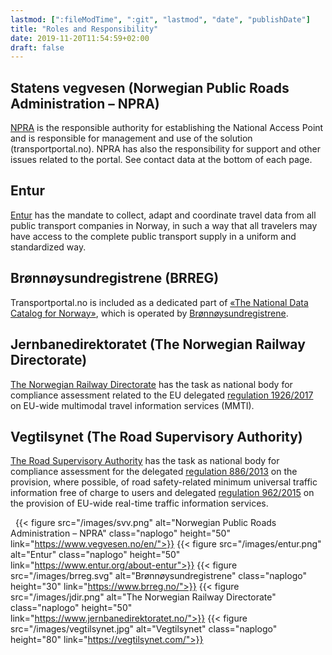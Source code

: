 ```yaml
---
lastmod: [":fileModTime", ":git", "lastmod", "date", "publishDate"]
title: "Roles and Responsibility"
date: 2019-11-20T11:54:59+02:00
draft: false
---
```


## Statens vegvesen (Norwegian Public Roads Administration – NPRA)
[NPRA](https://www.vegvesen.no/en/) is the responsible authority for establishing the National Access Point and is responsible for management and use of the solution (transportportal.no). NPRA has also the responsibility for support and other issues related to the portal. See contact data at the bottom of each page.

## Entur
[Entur](https://www.entur.org/about-entur/) has the mandate to collect, adapt and coordinate travel data from all public transport companies in Norway, in such a way that all travelers may have access to the complete public transport supply in a uniform and standardized way.

## Brønnøysundregistrene (BRREG)
Transportportal.no is included as a dedicated part of [«The National Data Catalog for Norway»](https://fellesdatakatalog.brreg.no/about), which is operated by [Brønnøysundregistrene](https://www.brreg.no/).


## Jernbanedirektoratet (The Norwegian Railway Directorate)
[The Norwegian Railway Directorate](https://www.jernbanedirektoratet.no/)  has the task as national body for compliance assessment related to the EU delegated [regulation 1926/2017](https://op.europa.eu/en/publication-detail/-/publication/cd90f4d7-b61f-11e7-837e-01aa75ed71a1) on EU-wide multimodal travel information services (MMTI).

## Vegtilsynet (The Road Supervisory Authority)
[The Road Supervisory Authority](https://vegtilsynet.com/) has the task as national body for compliance assessment for the delegated [regulation 886/2013](https://eur-lex.europa.eu/eli/reg_del/2013/886/oj) on the provision, where possible, of road safety-related minimum universal traffic information free of charge to users and delegated [regulation 962/2015](https://eur-lex.europa.eu/legal-content/EN/ALL/?uri=CELEX%3A32015R0962) on the provision of EU-wide real-time traffic information services.

 
{{< figure src="/images/svv.png" alt="Norwegian Public Roads Administration – NPRA"
    class="naplogo" height="50" link="https://www.vegvesen.no/en/">}}
{{< figure src="/images/entur.png" alt="Entur"
    class="naplogo" height="50" link="https://www.entur.org/about-entur">}}
{{< figure src="/images/brreg.svg" alt="Brønnøysundregistrene"
    class="naplogo" height="30" link="https://www.brreg.no/">}}
{{< figure src="/images/jdir.png" alt="The Norwegian Railway Directorate"
        class="naplogo" height="50" link="https://www.jernbanedirektoratet.no/">}}
{{< figure src="/images/vegtilsynet.jpg" alt="Vegtilsynet"
        class="naplogo" height="80" link="https://vegtilsynet.com/">}}
